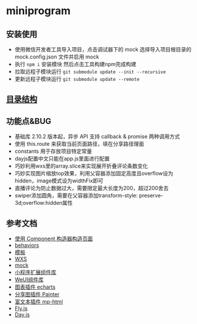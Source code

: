 # miniprogram

## 安装使用
- 使用微信开发者工具导入项目，点击调试器下的 mock 选择导入项目根目录的 mock.config.json 文件并启用 mock
- 执行 `npm i` 安装模块 然后点击工具构建npm完成构建
- 拉取远程子模块运行 `git submodule update --init --recursive`
- 更新远程子模块运行 `git submodule update --remote`

## [目录结构](./FolderExplorer.txt)

## 功能点&BUG
- 基础库 2.10.2 版本起，异步 API 支持 callback & promise 两种调用方式
- 使用 this.route 来获取当前页面路径，填在分享路径理面
- constants 用于存放项目特定常量
- dayjs配置中文只能在app.js里面进行配置
- 巧妙利用wxs里的array.slice来实现展开折叠评论条数变化
- 巧妙实现图片缩放top效果，利用父容器添加固定高度且overflow设为hidden，image模式设为widthFix即可
- 直播评论为防止数据过大，需要限定最大长度为200，超过200舍去
- swiper添加圆角，需要在父容器添加transform-style: preserve-3d;overflow:hidden属性

## 参考文档
- [使用 Component 构造器构造页面](https://developers.weixin.qq.com/miniprogram/dev/framework/custom-component/component.html)
- [behaviors](https://developers.weixin.qq.com/miniprogram/dev/framework/custom-component/behaviors.html)
- [模板](https://developers.weixin.qq.com/miniprogram/dev/reference/wxml/template.html)
- [WXS](https://developers.weixin.qq.com/miniprogram/dev/framework/view/wxs/)
- [mock](https://developers.weixin.qq.com/miniprogram/dev/devtools/api-mock.html)
- [小程序扩展组件库](https://developers.weixin.qq.com/miniprogram/dev/extended/component-plus/)
- [WeUI组件库](https://developers.weixin.qq.com/miniprogram/dev/extended/weui/)
- [图表插件 echarts](https://github.com/ecomfe/echarts-for-weixin)
- [分享图插件 Painter](https://github.com/Kujiale-Mobile/Painter)
- [富文本插件 mp-html](https://github.com/jin-yufeng/mp-html)
- [Fly.js](https://github.com/wendux/fly)
- [Day.js](https://day.js.org/zh-CN/)